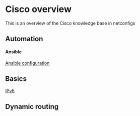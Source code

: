 # Cisco overview

This is an overview of the Cisco knowledge base in netconfigs

Automation
---
#### Ansible
[Ansible configuration](Ansible%20configuration.md)

Basics
---
[IPv6](IPv6.md)


Dynamic routing
---